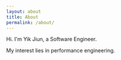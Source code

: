```yaml
---
layout: about
title: About
permalink: /about/
---
```

Hi. I'm Yik Jiun, a Software Engineer.

My interest lies in performance engineering.
